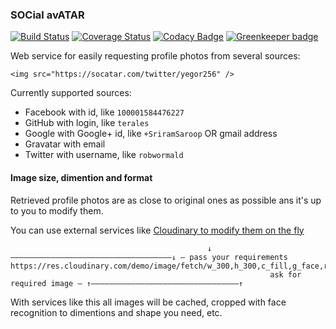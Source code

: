 ### SOCial avATAR

[![Build Status](https://travis-ci.org/terales/socatar.svg?branch=master)](https://travis-ci.org/terales/socatar)
[![Coverage Status](https://coveralls.io/repos/github/terales/socatar/badge.svg?branch=master)](https://coveralls.io/github/terales/socatar?branch=master)
[![Codacy Badge](https://api.codacy.com/project/badge/Grade/711f81f048434d198fda6118922048ce)](https://www.codacy.com/app/terehov-alexander-serg/socatar?utm_source=github.com&amp;utm_medium=referral&amp;utm_content=terales/socatar&amp;utm_campaign=Badge_Grade)
[![Greenkeeper badge](https://david-dm.org/terales/socatar.svg)](https://greenkeeper.io/)

Web service for easily requesting profile photos from several sources:
```
<img src="https://socatar.com/twitter/yegor256" />
```

Currently supported sources:
* Facebook with id, like `100001584476227`
* GitHub with login, like `terales`
* Google with Google+ id, like `+SriramSaroop` OR gmail address
* Gravatar with email
* Twitter with username, like `robwormald`

#### Image size, dimention and format

Retrieved profile photos are as close to original ones as possible ans it's up to you to modify them.

You can use external services like [Cloudinary to modify them on the fly](https://cloudinary.com/documentation/fetch_remote_images#fetch_url_with_on_the_fly_image_manipulation)
```
                                            ↓————————————————————————————————————↓ — pass your requirements
https://res.cloudinary.com/demo/image/fetch/w_300,h_300,c_fill,g_face,r_max,f_auto/https://socatar.com/twitter/yegor256
                                                          ask for required image — ↑—————————————————————————————————↑
```
With services like this all images will be cached, cropped with face recognition to dimentions and shape you need, etc.
